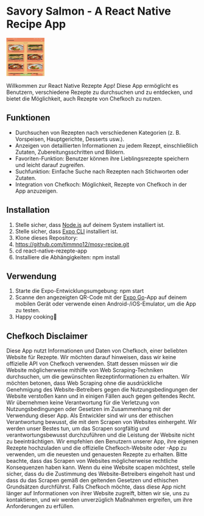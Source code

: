 # Savory Salmon - A React Native Recipe App

<img src="screenshots.png" width="100" height="100">

Willkommen zur React Native Rezepte App! Diese App ermöglicht es Benutzern, verschiedene Rezepte zu durchsuchen und zu entdecken, und bietet die Möglichkeit, auch Rezepte von Chefkoch zu nutzen.

## Funktionen

- Durchsuchen von Rezepten nach verschiedenen Kategorien (z. B. Vorspeisen, Hauptgerichte, Desserts usw.).
- Anzeigen von detaillierten Informationen zu jedem Rezept, einschließlich Zutaten, Zubereitungsschritten und Bildern.
- Favoriten-Funktion: Benutzer können ihre Lieblingsrezepte speichern und leicht darauf zugreifen.
- Suchfunktion: Einfache Suche nach Rezepten nach Stichworten oder Zutaten.
- Integration von Chefkoch: Möglichkeit, Rezepte von Chefkoch in der App anzuzeigen.

## Installation

1. Stelle sicher, dass [Node.js](https://nodejs.org) auf deinem System installiert ist.
2. Stelle sicher, dass [Expo CLI](https://docs.expo.io/get-started/installation/) installiert ist.
3. Klone dieses Repository:
4. https://github.com/timmno12/mosy-recipe.git
5. cd react-native-rezepte-app
6. Installiere die Abhängigkeiten:
   npm install

## Verwendung

1. Starte die Expo-Entwicklungsumgebung:
   npm start
2. Scanne den angezeigten QR-Code mit der [Expo Go](https://expo.dev/client)-App auf deinem mobilen Gerät oder verwende einen Android-/iOS-Emulator, um die App zu testen.
3. Happy cooking🍳




## Chefkoch Disclaimer

Diese App nutzt Informationen und Daten von Chefkoch, einer beliebten Website für Rezepte. Wir möchten darauf hinweisen, dass wir keine offizielle API von Chefkoch verwenden. Statt dessen müssen wir die Website möglicherweise mithilfe von Web Scraping-Techniken durchsuchen, um die gewünschten Rezeptinformationen zu erhalten.
Wir möchten betonen, dass Web Scraping ohne die ausdrückliche Genehmigung des Website-Betreibers gegen die Nutzungsbedingungen der Website verstoßen kann und in einigen Fällen auch gegen geltendes Recht. Wir übernehmen keine Verantwortung für die Verletzung von Nutzungsbedingungen oder Gesetzen im Zusammenhang mit der Verwendung dieser App.
Als Entwickler sind wir uns der ethischen Verantwortung bewusst, die mit dem Scrapen von Websites einhergeht. Wir werden unser Bestes tun, um das Scrapen sorgfältig und verantwortungsbewusst durchzuführen und die Leistung der Website nicht zu beeinträchtigen.
Wir empfehlen den Benutzern unserer App, ihre eigenen Rezepte hochzuladen und die offizielle Chefkoch-Website oder -App zu verwenden, um die neuesten und genauesten Rezepte zu erhalten.
Bitte beachte, dass das Scrapen von Websites möglicherweise rechtliche Konsequenzen haben kann. Wenn du eine Website scapen möchtest, stelle sicher, dass du die Zustimmung des Website-Betreibers eingeholt hast und dass du das Scrapen gemäß den geltenden Gesetzen und ethischen Grundsätzen durchführst.
Falls Chefkoch möchte, dass diese App nicht länger auf Informationen von ihrer Website zugreift, bitten wir sie, uns zu kontaktieren, und wir werden unverzüglich Maßnahmen ergreifen, um ihre Anforderungen zu erfüllen.

